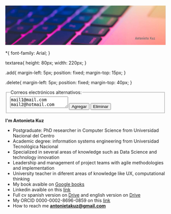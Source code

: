 
![](assets/portada.png)

*{
  font-family: Arial;
}

textarea{
  height: 80px;
  width: 220px;
}

.add{
  margin-left: 5px;
  position: fixed;
  margin-top: 15px;
}

.delete{
  margin-left: 5px;
  position: fixed;
  margin-top: 40px;
}

<form>
  <fieldset>
    <legend>Correos electrónicos alternativos:</legend>
    <textarea>mail1@mail.com   mail2@hotmail.com</textarea>
    <button class="add">Agregar</button>
    <button class="delete">Eliminar</button>
  </fieldset>
</form>

**I'm Antonieta Kuz**
- Postgraduate: PhD researcher in Computer Science from Universidad Nacional del Centro
- Academic degree: information systems engineering from Universidad Tecnológica Nacional
- Specialized in several areas of knowledge such as Data Science and technology innovation
- Leadership and management of project teams with agile methodologies and implementation
- University teacher in diferent areas of knowledge like UX, computational thinking
- My book avaible on [Google books](https://https://books.google.com.ar/books?id=G9qLDwAAQBAJ&printsec=frontcover&redir_esc=y#v=onepage&q&f=false)
- Linkedin avaible on this [link](https://https://www.linkedin.com/in/antonietakuz/)
- Full cv spanish version on [Drive](https://drive.google.com/file/d/1Oe5UghHAvsJVB5T2Rt_oNiVhX7XRuLsG/view?usp=share_link) and english version on [Drive](https://drive.google.com/file/d/1g3FkLa1Sx6iXqRt2ne20HdjjHHaGktLw/view?usp=share_link)
- My ORCID 0000-0002-8696-0859 on this [link](https://orcid.org/0000-0002-8696-0859)
- How to reach me **antonietakuz@gmail.com**



